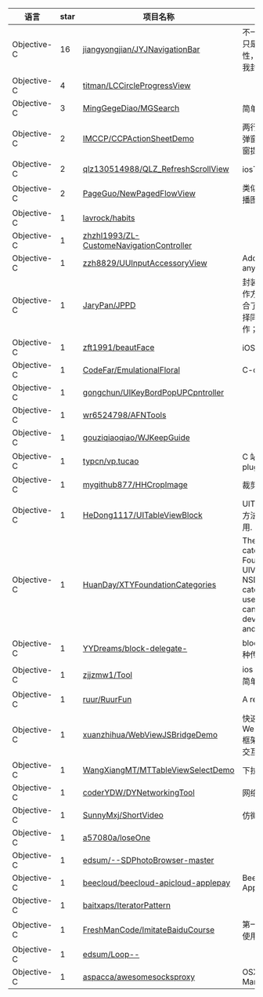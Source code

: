 语言|star|项目名称|描述
---|---|---|---
Objective-C|16|[jiangyongjian/JYJNavigationBar](https://github.com/jiangyongjian/JYJNavigationBar)|不一样的导航栏渐变效果，只是提供思路，由于特殊性，应该不能封装，谁能帮我封装，请联系我
Objective-C|4|[titman/LCCircleProgressView](https://github.com/titman/LCCircleProgressView)| 
Objective-C|3|[MingGegeDiao/MGSearch](https://github.com/MingGegeDiao/MGSearch)|简单的搜索封装
Objective-C|2|[IMCCP/CCPActionSheetDemo](https://github.com/IMCCP/CCPActionSheetDemo)|两行代码完成微信样式底部弹窗,带有多种动画效果的弹窗提示框以及多项选择视图
Objective-C|2|[qlz130514988/QLZ_RefreshScrollView](https://github.com/qlz130514988/QLZ_RefreshScrollView)|ios下拉刷新
Objective-C|2|[PageGuo/NewPagedFlowView](https://github.com/PageGuo/NewPagedFlowView)|类似选择电影票无限自动轮播图
Objective-C|1|[lavrock/habits](https://github.com/lavrock/habits)| 
Objective-C|1|[zhzhl1993/ZL-CustomeNavigationController](https://github.com/zhzhl1993/ZL-CustomeNavigationController)| 
Objective-C|1|[zzh8829/UUInputAccessoryView](https://github.com/zzh8829/UUInputAccessoryView)|Add keyboard input to any view
Objective-C|1|[JaryPan/JPPD](https://github.com/JaryPan/JPPD)|封装了常用的数据持久化操作方法，结合GCD方法并融合了block回调方法，可选择同步或异步执行数据操作；
Objective-C|1|[zft1991/beautFace](https://github.com/zft1991/beautFace)|iOS-美颜相机-GPUImage
Objective-C|1|[CodeFar/EmulationalFloral](https://github.com/CodeFar/EmulationalFloral)|C-object
Objective-C|1|[gongchun/UIKeyBordPopUPCpntroller](https://github.com/gongchun/UIKeyBordPopUPCpntroller)| 
Objective-C|1|[wr6524798/AFNTools](https://github.com/wr6524798/AFNTools)| 
Objective-C|1|[gouziqiaoqiao/WJKeepGuide](https://github.com/gouziqiaoqiao/WJKeepGuide)| 
Objective-C|1|[typcn/vp.tucao](https://github.com/typcn/vp.tucao)|C 站插件 & also as new plugin api example
Objective-C|1|[mygithub877/HHCropImage](https://github.com/mygithub877/HHCropImage)|裁剪图片
Objective-C|1|[HeDong1117/UITableViewBlock](https://github.com/HeDong1117/UITableViewBlock)|UITableView代理和数据源方法都可使用Block方式调用.
Objective-C|1|[HuanDay/XTYFoundationCategories](https://github.com/HuanDay/XTYFoundationCategories)|These categories are the category of iOS Foundation class, like UIView, NSArray, NSDictionary etc. Each category provides many useful methods which can make our daily development more easier and faster.
Objective-C|1|[YYDreams/block-delegate-](https://github.com/YYDreams/block-delegate-)|block、delegate、单例几种传值方式
Objective-C|1|[zjjzmw1/Tool](https://github.com/zjjzmw1/Tool)|ios 最全工具类（让开发更简单、持续更新中···）
Objective-C|1|[ruur/RuurFun](https://github.com/ruur/RuurFun)|A react mobile project!
Objective-C|1|[xuanzhihua/WebViewJSBridgeDemo](https://github.com/xuanzhihua/WebViewJSBridgeDemo)|快速上手WebViewJavascriptBridge框架，附有详细的OC和JS交互Demo
Objective-C|1|[WangXiangMT/MTTableViewSelectDemo](https://github.com/WangXiangMT/MTTableViewSelectDemo)|下拉式选择框
Objective-C|1|[coderYDW/DYNetworkingTool](https://github.com/coderYDW/DYNetworkingTool)|网络工具类
Objective-C|1|[SunnyMxj/ShortVideo](https://github.com/SunnyMxj/ShortVideo)|仿微信小视频录制功能
Objective-C|1|[a57080a/loseOne](https://github.com/a57080a/loseOne)| 
Objective-C|1|[edsum/--SDPhotoBrowser-master](https://github.com/edsum/--SDPhotoBrowser-master)| 
Objective-C|1|[beecloud/beecloud-apicloud-applepay](https://github.com/beecloud/beecloud-apicloud-applepay)|BeeCloud ApiCloud ApplePay
Objective-C|1|[baitxaps/IteratorPattern](https://github.com/baitxaps/IteratorPattern)| 
Objective-C|1|[FreshManCode/ImitateBaiduCourse](https://github.com/FreshManCode/ImitateBaiduCourse)|第一次使用github托管代码,使用模仿百度课堂
Objective-C|1|[edsum/Loop--](https://github.com/edsum/Loop--)| 
Objective-C|1|[aspacca/awesomesocksproxy](https://github.com/aspacca/awesomesocksproxy)|OSX Socks Proxy Manager
